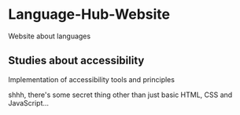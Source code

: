 # Language-Hub-Website

Website about languages

## Studies about accessibility

Implementation of accessibility tools and principles

shhh, there's some secret thing other than just basic HTML, CSS and JavaScript...
